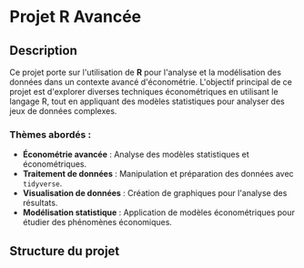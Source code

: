 # Projet R Avancée

## Description

Ce projet porte sur l'utilisation de **R** pour l'analyse et la modélisation des données dans un contexte avancé d'économétrie. L'objectif principal de ce projet est d'explorer diverses techniques économétriques en utilisant le langage R, tout en appliquant des modèles statistiques pour analyser des jeux de données complexes.

### Thèmes abordés :
- **Économétrie avancée** : Analyse des modèles statistiques et économétriques.
- **Traitement de données** : Manipulation et préparation des données avec `tidyverse`.
- **Visualisation de données** : Création de graphiques pour l'analyse des résultats.
- **Modélisation statistique** : Application de modèles économétriques pour étudier des phénomènes économiques.

## Structure du projet
